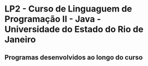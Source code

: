 # LP2 - Curso de Linguaguem de Programação II - Java - Universidade do Estado do Rio de Janeiro
  ## Programas desenvolvidos ao longo do curso
